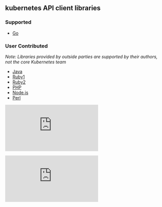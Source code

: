 ## kubernetes API client libraries

### Supported
   * [Go](https://github.com/GoogleCloudPlatform/kubernetes/tree/master/pkg/client)

### User Contributed
*Note: Libraries provided by outside parties are supported by their authors, not the core Kubernetes team*

   * [Java](https://github.com/fabric8io/fabric8/tree/master/components/kubernetes-api)
   * [Ruby1](https://github.com/Ch00k/kuber)
   * [Ruby2](https://github.com/abonas/kubeclient)
   * [PHP](https://github.com/devstub/kubernetes-api-php-client)
   * [Node.js](https://github.com/tenxcloud/node-kubernetes-client)
   * [Perl](https://metacpan.org/pod/Net::Kubernetes)



[![Analytics](https://kubernetes-site.appspot.com/UA-36037335-10/GitHub/docs/client-libraries.md?pixel)]()


[![Analytics](https://kubernetes-site.appspot.com/UA-36037335-10/GitHub/release-0.20.0/docs/client-libraries.md?pixel)]()
